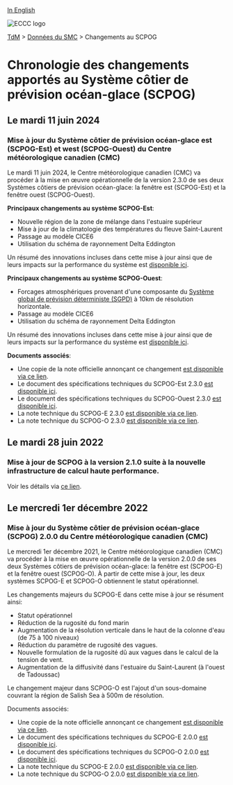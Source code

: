 [In English](readme_ciops_en.md)

![ECCC logo](../../img_eccc-logo.png)

[TdM](../../readme_fr.md) > [Données du SMC](../readme_fr.md) > Changements au SCPOG

# Chronologie des changements apportés au Système côtier de prévision océan-glace (SCPOG)

## Le mardi 11 juin 2024

### Mise à jour du Système côtier de prévision océan-glace est (SCPOG-Est) et west (SCPOG-Ouest) du Centre météorologique canadien (CMC)

Le mardi 11 juin 2024, le Centre météorologique canadien (CMC) va procéder à la mise en œuvre opérationnelle de la version 2.3.0 de ses deux Systèmes côtiers de prévision océan-glace: la fenêtre est (SCPOG-Est) et la fenêtre ouest (SCPOG-Ouest). 


**Principaux changements au système SCPOG-Est**:

* Nouvelle région de la zone de mélange dans l'estuaire supérieur
* Mise à jour de la climatologie des températures du fleuve Saint-Laurent 
* Passage au modèle CICE6
* Utilisation du schéma de rayonnement Delta Eddington 

Un résumé des innovations incluses dans cette mise à jour ainsi que de leurs impacts sur la performance du système est [disponible ici](https://collaboration.cmc.ec.gc.ca/cmc/cmoi/product_guide/docs/fact_sheets/factsheet_ciops-east-230_e.pdf). 

**Principaux changements au système SCPOG-Ouest**:

* Forcages atmosphériques provenant d'une composante du [Système global de prévision déterministe (SGPD)](../nwp_gdps/readme_gdps_en.md) à 10km de résolution horizontale.
* Passage au modèle CICE6
* Utilisation du schéma de rayonnement Delta Eddington 

Un résumé des innovations incluses dans cette mise à jour ainsi que de leurs impacts sur la performance du système est [disponible ici](https://collaboration.cmc.ec.gc.ca/cmc/cmoi/product_guide/docs/fact_sheets/factsheet_ciops-west-230_e.pdf). 


**Documents associés**:

* Une copie de la note officielle annonçant ce changement [est disponible via ce lien](http://dd.meteo.gc.ca/doc/genots/2024/06/11/NOCN03_CWAO_262118___xxxxx).
* Le document des spécifications techniques du SCPOG-Est 2.3.0 [est disponible ici](https://collaboration.cmc.ec.gc.ca/cmc/cmoi/product_guide/docs/tech_specifications/tech_specifications_CIOPS-EAST_2.3.0_f.pdf).
* Le document des spécifications techniques du SCPOG-Ouest 2.3.0 [est disponible ici](https://collaboration.cmc.ec.gc.ca/cmc/cmoi/product_guide/docs/tech_specifications/tech_specifications_CIOPS-WEST_2.3.0_f.pdf).
* La note technique du SCPOG-E 2.3.0 [est disponible via ce lien](https://collaboration.cmc.ec.gc.ca/cmc/cmoi/product_guide/docs/tech_notes/technote_ciops-east-230_f.pdf).
* La note technique du SCPOG-O 2.3.0 [est disponible via ce lien](https://collaboration.cmc.ec.gc.ca/cmc/cmoi/product_guide/docs/tech_notes/technote_ciops-west-230_f.pdf).


## Le mardi 28 juin 2022

### Mise à jour de SCPOG à la version 2.1.0 suite à la nouvelle infrastructure de calcul haute performance. 

Voir les détails via [ce lien](../changelog_multisystems_fr.md).

## Le mercredi 1er décembre 2022

### Mise à jour du Système côtier de prévision océan-glace (SCPOG) 2.0.0 du Centre météorologique canadien (CMC)

Le mercredi 1er décembre 2021, le Centre météorologique canadien (CMC) va procéder à la mise en œuvre opérationnelle de la version 2.0.0 de ses deux Systèmes côtiers de prévision océan-glace: la fenêtre est (SCPOG-E) et la fenêtre ouest (SCPOG-O). À partir de cette mise à jour, les deux systèmes SCPOG-E et SCPOG-O obtiennent le statut opérationnel.

Les changements majeurs du SCPOG-E dans cette mise à jour se résument ainsi:

* Statut opérationnel
* Réduction de la rugosité du fond marin
* Augmentation de la résolution verticale dans le haut de la colonne d'eau (de 75 à 100 niveaux)
* Réduction du paramètre de rugosité des vagues.
* Nouvelle formulation de la rugosité dû aux vagues dans le calcul de la tension de vent.
* Augmentation de la diffusivité dans l'estuaire du Saint-Laurent (à l'ouest de Tadoussac)

Le changement majeur dans SCPOG-O est l'ajout d'un sous-domaine couvrant la région de Salish Sea à 500m de résolution.

Documents associés:

* Une copie de la note officielle annonçant ce changement [est disponible via ce lien](http://dd.meteo.gc.ca/doc/genots/2021/11/26/NOCN03_CWAO_262118___50159).
* Le document des spécifications techniques du SCPOG-E 2.0.0 [est disponible ici](https://collaboration.cmc.ec.gc.ca/cmc/cmoi/product_guide/docs/tech_specifications/tech_specifications_CIOPS-EAST_2.0.0_f.pdf).
* Le document des spécifications techniques du SCPOG-O 2.0.0 [est disponible ici](https://collaboration.cmc.ec.gc.ca/cmc/cmoi/product_guide/docs/tech_specifications/tech_specifications_CIOPS-WEST_2.0.0_f.pdf).
* La note technique du SCPOG-E 2.0.0 [est disponible via ce lien](https://collaboration.cmc.ec.gc.ca/cmc/cmoi/product_guide/docs/tech_notes/technote_ciops-east-200_f.pdf).
* La note technique du SCPOG-O 2.0.0 [est disponible via ce lien](https://collaboration.cmc.ec.gc.ca/cmc/cmoi/product_guide/docs/tech_notes/technote_ciops-west-200_f.pdf).
